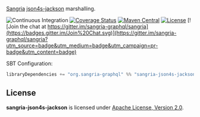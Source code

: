 [Sangria](http://sangria-graphql.org/) [json4s-jackson](http://json4s.org) marshalling.

![Continuous Integration](https://github.com/sangria-graphql/sangria-json4s-jackson/workflows/Continuous%20Integration/badge.svg)
[![Coverage Status](http://coveralls.io/repos/sangria-graphql/sangria-json4s-jackson/badge.svg?branch=master&service=github)](http://coveralls.io/github/sangria-graphql/sangria-json4s-jackson?branch=master)
[![Maven Central](https://maven-badges.herokuapp.com/maven-central/org.sangria-graphql/sangria-json4s-jackson_2.12/badge.svg)](https://maven-badges.herokuapp.com/maven-central/org.sangria-graphql/sangria-json4s-jackson_2.12)
[![License](http://img.shields.io/:license-Apache%202-brightgreen.svg)](http://www.apache.org/licenses/LICENSE-2.0.txt)
[![Join the chat at https://gitter.im/sangria-graphql/sangria](https://badges.gitter.im/Join%20Chat.svg)](https://gitter.im/sangria-graphql/sangria?utm_source=badge&utm_medium=badge&utm_campaign=pr-badge&utm_content=badge)

SBT Configuration:

```scala
libraryDependencies += "org.sangria-graphql" %% "sangria-json4s-jackson" % "<latest version>"
```

## License

**sangria-json4s-jackson** is licensed under [Apache License, Version 2.0](http://www.apache.org/licenses/LICENSE-2.0).
